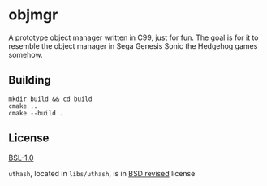 # objmgr

A prototype object manager written in C99,
just for fun.
The goal is for it to resemble the object manager
in Sega Genesis Sonic the Hedgehog games somehow.

## Building

```shell
mkdir build && cd build
cmake ..
cmake --build .
```

## License

[BSL-1.0](LICENSE)

`uthash`, located in `libs/uthash`, is in
[BSD revised](libs/uthash/LICENSE) license
